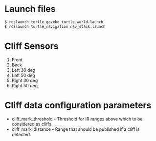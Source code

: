 # Launch files
```sh
$ roslaunch turtle_gazebo turtle_world.launch 
$ roslaunch turtle_navigation nav_stack.launch  
```
# Cliff Sensors
1. Front
2. Back
3. Left 30 deg
4. Left 50 deg
5. Right 30 deg
6. Right 50 deg

# Cliff data configuration parameters
- cliff_mark_threshold - Threshold for IR ranges above which to be considered as cliffs.
- cliff_mark_distance - Range that should be published if a cliff is detected.

